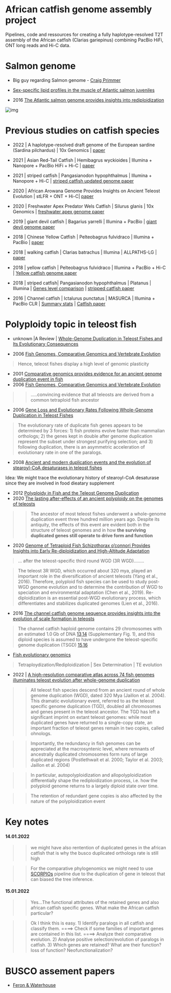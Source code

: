 # African catfish genome assembly project
Pipelines, code and ressources for creating a fully haplotype-resolved T2T assembly of the African catfish (Clarias gariepinus) combining PacBio HiFi, ONT long reads and Hi-C data.

# Salmon genome

- Big guy regarding Salmon genome - [Craig Primmer](https://scholar.google.com/citations?hl=fr&user=peGg0YEAAAAJ&view_op=list_works&sortby=pubdate)

- [Sex-specific lipid profiles in the muscle of Atlantic salmon juveniles](https://www.sciencedirect.com/science/article/pii/S1744117X21000228#f0015)

- 2016 [The Atlantic salmon genome provides insights into rediploidization](https://www.nature.com/articles/nature17164)


![img](https://media.springernature.com/full/springer-static/image/art%3A10.1038%2Fnature17164/MediaObjects/41586_2016_BFnature17164_Fig1_HTML.jpg?as=webp)


# Previous studies on catfish species


- 2022 | A haplotype-resolved draft genome of the European sardine (Sardina pilchardus) | 10x Genomics | [paper](https://academic.oup.com/gigascience/article/8/4/giz030/5426571)

- 2021 | Asian Red-Tail Catfish | Hemibagrus wyckioides | Illumina + Nanopore + PacBio HiFi + Hi-C | [paper](https://www.frontiersin.org/articles/10.3389/fgene.2021.747684/full)

- 2021 | striped catfish | Pangasianodon hypophthalmus | Illumina + Nanopore + Hi-C | [striped catfish updated genome paper](https://www.sciencedirect.com/science/article/pii/S0888754321003049)
- 2020 | African Arowana Genome Provides Insights on Ancient Teleost Evolution | stLFR + ONT + Hi-C| [paper](https://www.sciencedirect.com/science/article/pii/S2589004220308543)
- 2020 | Freshwater Apex Predator Wels Catfish | Silurus glanis | 10x Genomics | [freshwater apex genome paper](https://academic.oup.com/g3journal/article/10/11/3897/6048642)

- 2019 | giant devil catfish | Bagarius yarrelli | Illumina + PacBio | [giant devil genome paper](https://academic.oup.com/gbe/article/11/8/2071/5528502)

- 2018 | Chinese Yellow Catfish | Pelteobagrus fulvidraco | Illumina + PacBio | [paper](https://www.mdpi.com/2072-6651/10/12/488/htm)

- 2018 | walking catfish | Clarias batrachus | Illumina | ALLPATHS-LG | [paper](https://bmcgenomics.biomedcentral.com/articles/10.1186/s12864-018-5355-9)

- 2018 | yellow catfish | Pelteobagrus fulvidraco | Illumina + PacBio  + Hi-C | [Yellow catfish genome paper](https://academic.oup.com/gigascience/article/7/11/giy120/5106933) 

- 2018 | striped catfish| Pangasianodon hypophthalmus | Platanus | Illumina | [Genes level comparison](https://bmcgenomics.biomedcentral.com/articles/10.1186/s12864-018-5079-x/tables/1) | [stripped catfish paper](https://bmcgenomics.biomedcentral.com/articles/10.1186/s12864-018-5079-x#Sec12) 

- 2016 | Channel catfish | Ictalurus punctatus | MASURCA | Illumina + PacBio CLR | [Summary stats](https://www.nature.com/articles/ncomms11757/tables/1) | [Catfish paper](https://www.nature.com/articles/ncomms11757)



# Polyploidy topic in teleost fish






- unknown |A Review |  [Whole-Genome Duplication in Teleost Fishes and Its Evolutionary Consequences](https://www.imls.uzh.ch/static/CMS_publications/neuhauss/literatur/pdf14/483.pdf)

- 2006 [Fish Genomes, Comparative Genomics and Vertebrate Evolution](https://www2.ibb.unesp.br/departamentos/Morfologia/material_didatico/Prof_Cesar_Martins/Mat_Biblio_BGA_genomas/Animais/10.pdf)

> Hence, teleost fishes display a high level of genomic plasticity


- 2001 [Comparative genomics provides evidence for an ancient genome duplication event in fish](https://royalsocietypublishing.org/doi/10.1098/rstb.2001.0975)
- 2006 [Fish Genomes, Comparative Genomics and Vertebrate Evolution](https://www.eurekaselect.com/article/183)


>> .....convincing evidence that all teleosts are derived from a common tetraploid fish ancestor





- 2006 [Gene Loss and Evolutionary Rates Following Whole-Genome Duplication in Teleost Fishes](https://academic.oup.com/mbe/article/23/9/1808/1014301)

> The evolutionary rate of duplicate fish genes appears to be determined by 3 forces: 1) fish proteins evolve faster than mammalian orthologs; 2) the genes kept in double after genome duplication represent the subset under strongest purifying selection; and 3) following duplication, there is an asymmetric acceleration of evolutionary rate in one of the paralogs.




- 2008 [Ancient and modern duplication events and the evolution of stearoyl-CoA desaturases in teleost fishes](https://journals.physiology.org/doi/full/10.1152/physiolgenomics.90266.2008)

Idea: We might trace the evolutionary history of stearoyl-CoA desaturase since they are involved in food dieatary supplement

- 2012 [Polyploidy in Fish and the Teleost Genome Duplication](https://link.springer.com/chapter/10.1007%2F978-3-642-31442-1_17)
- 2020 [The lasting after-effects of an ancient polyploidy on the genomes of teleosts](https://journals.plos.org/plosone/article?id=10.1371/journal.pone.0231356)

>> The ancestor of most teleost fishes underwent a whole-genome duplication event three hundred million years ago. Despite its antiquity, the effects of this event are evident both in the structure of teleost genomes and in how **the surviving duplicated genes still operate to drive form and function**



- 2020 [Genome of Tetraploid Fish Schizothorax o’connori Provides Insights into Early Re-diploidization and High-Altitude Adaptation](https://www.cell.com/iscience/pdf/S2589-0042(20)30689-1.pdf)



> ... after the teleost-specific third round WGD (3R WGD)........




> The teleost 3R WGD, which occurred about 320 mya, played an important role in the diversification of ancient teleosts (Yang et al., 2016). Therefore, polyploid fish species
can be used to study post-WGD genome evolution and to determine the contribution of WGD to speciation and environmental adaptation (Chen et al., 2019). Re-diploidization is an essential post-WGD evolutionary process, which differentiates and stabilizes duplicated genomes (Lien et al., 2016).


- 2016 [The channel catfish genome sequence provides insights into the evolution of scale formation in teleosts](https://www.nature.com/articles/ncomms11757)

> The channel catfish haploid genome contains 29 chromosomes with an estimated 1.0 Gb of DNA [13](https://scholar.google.com/scholar_lookup?title=Comparative%20karyology%20of%20three%20species%20of%20north%20American%20catfishes%20%28siluriformes%3A%20Ictaluridae%3A%20Ictalurus%29%20and%20four%20of%20their%20hybrid%20combinations&journal=Copeia&volume=1984&pages=873-878&publication_year=1984&author=LeGrande%2CW&author=Dunham%2CRA&author=Smitherman%2CRO),[14](https://academic.oup.com/jhered/article-abstract/84/2/122/819425) (Supplementary Fig. 1), and this diploid species is assumed to have undergone the teleost-specific genome duplication (TSGD) [15](https://www.nature.com/articles/nature05846),[16](https://onlinelibrary.wiley.com/doi/abs/10.1002/bies.20293)


- [Fish evolutionary genomics](http://igfl.ens-lyon.fr/equipes/j.-n.-volff-fish-evolutionary-genomics)

> Tetraploydization/Rediploidization  | Sex Determination | TE evolution 



- 2022 | [A high-resolution comparative atlas across 74 fish genomes illuminates teleost evolution after whole-genome duplication](https://www.biorxiv.org/content/10.1101/2022.01.13.476171v1.full.pdf)



>> All teleost fish species descend from an ancient round of whole genome duplication (WGD), 
dated 320 Mya (Jaillon et al. 2004). This dramatic evolutionary event, referred to as the teleost specific genome duplication (TGD), doubled all chromosomes and genes present in the teleost ancestor. The TGD has left a significant imprint on extant teleost genomes: while most duplicated genes have returned to a single-copy state, an important fraction of teleost genes remain in two copies, called ohnologs. 


>> Importantly, the redundancy in fish genomes can be appreciated at the macrosyntenic level,  where remnants of ancestrally duplicated chromosomes form runs of large duplicated regions (Postlethwait et al. 2000; Taylor et al. 2003; Jaillon et al. 2004)


>> In particular, autopolyploidization and allopolyploidization differentially shape the rediploidization process, i.e. how the polyploid  genome returns to a largely diploid state over time.


>> The retention of redundant gene copies is also affected by the nature of the polyploidization event


# Key notes

#### 14.01.2022

>> we might have also rentention of duplicated genes in the african catfish that is why the busco duplicated orthologs rate is still high

>> For the comparative phylogenomics we might need to use [SCORPIOs](https://academic.oup.com/mbe/article/37/11/3324/5859632) pipeline due to the duplication of gene in teleost that can biased the tree inference.

#### 15.01.2022

>> Yes...The functional attributes of the retained genes and also african catfish specific genes. What make the African catfish particular?


>> Ok I think this is easy. 1) Identify paralogs in all catfish and classify them. ====> Check if some families of important genes are contained in this list. ====> Analyze their comparative evolution. 2) Analyse positive selection/evolution of paralogs in catfish. 3) Which genes are retained? What are their function? loss of function? Neofunctionalization?


# BUSCO assement papers
- [Feron & Waterhouse](https://academic.oup.com/gigascience/article/doi/10.1093/gigascience/giac006/6537158?login=false)

